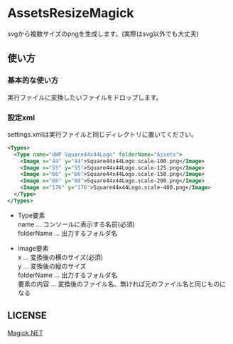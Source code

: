 # AssetsResizeMagick
svgから複数サイズのpngを生成します。(実際はsvg以外でも大丈夫)  

## 使い方
### 基本的な使い方
実行ファイルに変換したいファイルをドロップします。  

### 設定xml
settings.xmlは実行ファイルと同じディレクトリに置いてください。  

```xml
<Types>
  <Type name="UWP Square44x44Logo" folderName="Assets">
    <Image x="44" y="44">Square44x44Logo.scale-100.png</Image>
    <Image x="55" y="55">Square44x44Logo.scale-125.png</Image>
    <Image x="66" y="66">Square44x44Logo.scale-150.png</Image>
    <Image x="88" y="88">Square44x44Logo.scale-200.png</Image>
    <Image x="176" y="176">Square44x44Logo.scale-400.png</Image>
  </Type>
</Types>
```
+ Type要素  
name ... コンソールに表示する名前(必須)  
folderName ... 出力するフォルダ名  

+ Image要素  
x ... 変換後の横のサイズ(必須)  
y ... 変換後の縦のサイズ  
folderName ... 出力するフォルダ名  
要素の内容 ... 変換後のファイル名、無ければ元のファイル名と同じものになる  

## LICENSE
[Magick.NET](http://magick.codeplex.com/license "Magick.NET")  
